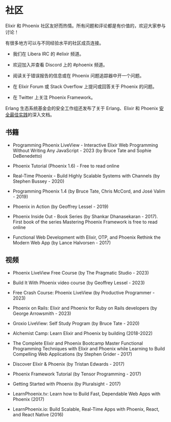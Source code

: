 # 社区

Elixir 和 Phoenix 社区友好而热情。所有问题和评论都是有价值的，欢迎大家参与讨论！

有很多地方可以与不同经验水平的社区成员连接。

* 我们在 Libera IRC 的 #elixir 频道。

* 欢迎加入并查看 Discord 上的 #phoenix 频道。

* 阅读关于错误报告的信息或在 Phoenix 问题追踪器中开一个问题。

* 在 Elixir Forum 或 Stack Overflow 上提问或回答关于 Phoenix 的问题。

* 在 Twitter 上关注 Phoenix Framework。

Erlang 生态系统基金会的安全工作组还发布了关于 Erlang、Elixir 和 Phoenix [安全最佳实践](https://erlef.github.io/security-wg/web_app_security_best_practices_beam/)的深入文档。

## 书籍
* Programming Phoenix LiveView - Interactive Elixir Web Programming Without Writing Any JavaScript - 2023 (by Bruce Tate and Sophie DeBenedetto)

* Phoenix Tutorial (Phoenix 1.6) - Free to read online

* Real-Time Phoenix - Build Highly Scalable Systems with Channels (by Stephen Bussey - 2020)

* Programming Phoenix 1.4 (by Bruce Tate, Chris McCord, and José Valim - 2019)

* Phoenix in Action (by Geoffrey Lessel - 2019)

* Phoenix Inside Out - Book Series (by Shankar Dhanasekaran - 2017). First book of the series Mastering Phoenix Framework is free to read online

* Functional Web Development with Elixir, OTP, and Phoenix Rethink the Modern Web App (by Lance Halvorsen - 2017)

## 视频
* Phoenix LiveView Free Course (by The Pragmatic Studio - 2023)

* Build It With Phoenix video course (by Geoffrey Lessel - 2023)

* Free Crash Course: Phoenix LiveView (by Productive Programmer - 2023)

* Phoenix on Rails: Elixir and Phoenix for Ruby on Rails developers (by George Arrowsmith - 2023)

* Groxio LiveView: Self Study Program (by Bruce Tate - 2020)

* Alchemist Camp: Learn Elixir and Phoenix by building (2018-2022)

* The Complete Elixir and Phoenix Bootcamp Master Functional Programming Techniques with Elixir and Phoenix while Learning to Build Compelling Web Applications (by Stephen Grider - 2017)

* Discover Elixir & Phoenix (by Tristan Edwards - 2017)

* Phoenix Framework Tutorial (by Tensor Programming - 2017)

* Getting Started with Phoenix (by Pluralsight - 2017)

* LearnPhoenix.tv: Learn how to Build Fast, Dependable Web Apps with Phoenix (2017)

* LearnPhoenix.io: Build Scalable, Real-Time Apps with Phoenix, React, and React Native (2016)